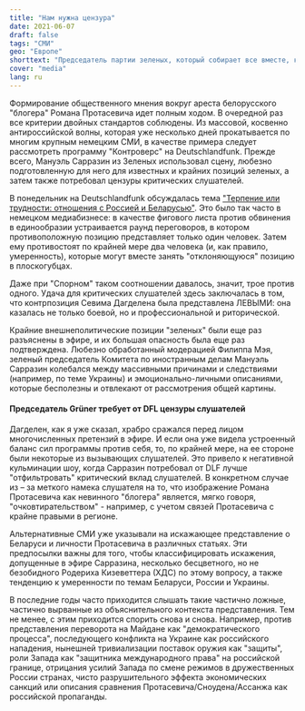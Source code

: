 ```yaml
---
title: "Нам нужна цензура"
date: 2021-06-07
draft: false
tags: "СМИ"
geo: "Европе"
shorttext: "Председатель партии зеленых, который собирает все вместе, как он хочет, требует, чтобы критика со стороны аудитории в DLF была подвергнута цензуре."
cover: "media"
lang: ru
---
```


Формирование общественного мнения вокруг ареста белорусского "блогера" Романа Протасевича идет полным ходом. В очередной раз все критерии двойных стандартов соблюдены. Из массовой, косвенно антироссийской волны, которая уже несколько дней прокатывается по многим крупным немецким СМИ, в качестве примера следует рассмотреть программу "Контроверс" на Deutschlandfunk. Прежде всего, Мануэль Сарразин из Зеленых использовал сцену, любезно подготовленную для него для известных и крайних позиций зеленых, а затем также потребовал цензуры критических слушателей.

В понедельник на Deutschlandfunk обсуждалась тема ["Терпение или трудности: отношения с Россией и Беларусью"](https://ondemand-mp3.dradio.de/file/dradio/2021/05/31/kontrovers_am_31521_nachsicht_oder_haerte_zum_umgang_dlf_20210531_1145_5ed17084.mp3 "DLF Propagandashow mit Grüner Zensurbehörde"). Это было так часто в немецком медиабизнесе: в качестве фигового листа против обвинения в единообразии устраивается раунд переговоров, в котором противоположную позицию представляет только один человек. Затем ему противостоят по крайней мере два человека (и, как правило, умеренность), которые могут вместе занять "отклоняющуюся" позицию в плоскогубцах.

Даже при "Спорном" таком соотношении давалось, значит, трое против одного. Удача для критических слушателей здесь заключалась в том, что контрпозиция Севима Дагделена была представлена ЛЕВЫМИ: она казалась не только боевой, но и профессиональной и риторической.

Крайние внешнеполитические позиции "зеленых" были еще раз разъяснены в эфире, и их большая опасность была еще раз подтверждена. Любезно обработанный модерацией Филиппа Мэя, зеленый председатель Комитета по иностранным делам Мануэль Сарразин колебался между массивными причинами и следствиями (например, по теме Украины) и эмоционально-личными описаниями, которые бесполезны и отвлекают от рассмотрения общей картины.

#### Председатель Grüner требует от DFL цензуры слушателей

Дагделен, как я уже сказал, храбро сражался перед лицом многочисленных претензий в эфире. И если она уже видела устроенный баланс сил программы против себя, то, по крайней мере, на ее стороне были некоторые из вызывающих слушателей. Это привело к негативной кульминации шоу, когда Сарразин потребовал от DLF лучше "отфильтровать" критический вклад слушателей. В конкретном случае из – за меткого намека слушателя на то, что изображение Романа Протасевича как невинного "блогера" является, мягко говоря, "очковтирательством" - например, с учетом связей Протасевича с крайне правыми в регионе.

Альтернативные СМИ уже указывали на искажающее представление о Беларуси и личности Протасевича в различных статьях. Эти предпосылки важны для того, чтобы классифицировать искажения, допущенные в эфире Сарразина, несколько бесцветного, но не безобидного Родериха Кизеветтера (ХДС) по этому вопросу, а также тенденцию к умеренности по темам Беларуси, России и Украины.

В последние годы часто приходится слышать такие частично ложные, частично вырванные из объяснительного контекста представления. Тем не менее, с этим приходится спорить снова и снова. Например, против представления переворота на Майдане как "демократического процесса", последующего конфликта на Украине как российского нападения, нынешней тривиализации поставок оружия как "защиты", роли Запада как "защитника международного права" на российской границе, отрицания усилий Запада по смене режимов в дружественных России странах, чисто разрушительного эффекта экономических санкций или описания сравнения Протасевича/Сноудена/Ассанжа как российской пропаганды.
